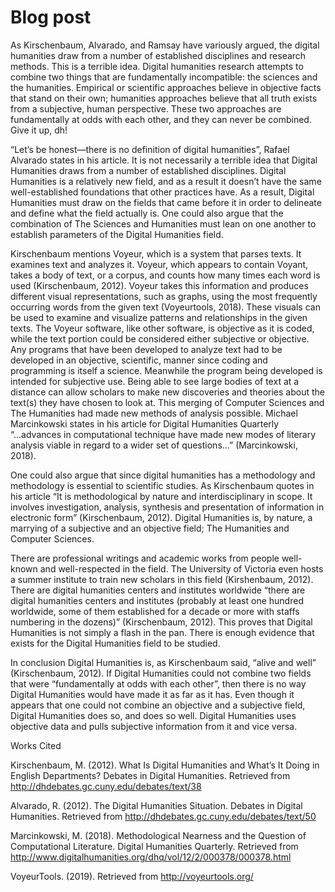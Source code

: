 # Blog post

As Kirschenbaum, Alvarado, and Ramsay have variously argued, the digital humanities draw from a number of established disciplines and research methods. This is a terrible idea. Digital humanities research attempts to combine two things that are fundamentally incompatible: the sciences and the humanities. Empirical or scientific approaches believe in objective facts that stand on their own; humanities approaches believe that all truth exists from a subjective, human perspective. These two approaches are fundamentally at odds with each other, and they can never be combined. Give it up, dh!  

 

“Let’s be honest—there is no definition of digital humanities”, Rafael Alvarado states in his article. It is not necessarily a terrible idea that Digital Humanities draws from a number of established disciplines. Digital Humanities is a relatively new field, and as a result it doesn’t have the same well-established foundations that other practices have. As a result, Digital Humanities must draw on the fields that came before it in order to delineate and define what the field actually is. One could also argue that the combination of The Sciences and Humanities must lean on one another to establish parameters of the Digital Humanities field.  

Kirschenbaum mentions Voyeur, which is a system that parses texts. It examines text and analyzes it. Voyeur, which appears to contain Voyant, takes a body of text, or a corpus, and counts how many times each word is used (Kirschenbaum, 2012). Voyeur takes this information and produces different visual representations, such as graphs, using the most frequently occurring words from the given text (Voyeurtools, 2018). These visuals can be used to examine and visualize patterns and relationships in the given texts. The Voyeur software, like other software, is objective as it is coded, while the text portion could be considered either subjective or objective. Any programs that have been developed to analyze text had to be developed in an objective, scientific, manner since coding and programming is itself a science. Meanwhile the program being developed is intended for subjective use. Being able to see large bodies of text at a distance can allow scholars to make new discoveries and theories about the text(s) they have chosen to look at. This merging of Computer Sciences and The Humanities had made new methods of analysis possible. Michael Marcinkowski states in his article for Digital Humanities Quarterly “...advances in computational technique have made new modes of literary analysis viable in regard to a wider set of questions...” (Marcinkowski, 2018).  

One could also argue that since digital humanities has a methodology and methodology is essential to scientific studies. As Kirschenbaum quotes in his article “It is methodological by nature and interdisciplinary in scope. It involves investigation, analysis, synthesis and presentation of information in electronic form” (Kirschenbaum, 2012). Digital Humanities is, by nature, a marrying of a subjective and an objective field; The Humanities and Computer Sciences.  

There are professional writings and academic works from people well-known and well-respected in the field. The University of Victoria even hosts a summer institute to train new scholars in this field (Kirshenbaum, 2012). There are digital humanities centers and institutes worldwide “there are digital humanities centers and institutes (probably at least one hundred worldwide, some of them established for a decade or more with staffs numbering in the dozens)” (Kirschenbaum, 2012). This proves that Digital Humanities is not simply a flash in the pan. There is enough evidence that exists for the Digital Humanities field to be studied.  

In conclusion Digital Humanities is, as Kirschenbaum said, “alive and well” (Kirschenbaum, 2012). If Digital Humanities could not combine two fields that were “fundamentally at odds with each other”, then there is no way Digital Humanities would have made it as far as it has. Even though it appears that one could not combine an objective and a subjective field, Digital Humanities does so, and does so well. Digital Humanities uses objective data and pulls subjective information from it and vice versa.  

 
 

Works Cited 

Kirschenbaum, M. (2012). What Is Digital Humanities and What’s It Doing in English Departments? Debates in Digital Humanities. Retrieved from http://dhdebates.gc.cuny.edu/debates/text/38 

Alvarado, R. (2012). The Digital Humanities Situation. Debates in Digital Humanities. Retrieved from http://dhdebates.gc.cuny.edu/debates/text/50 

Marcinkowski, M. (2018). Methodological Nearness and the Question of Computational Literature. Digital Humanities Quarterly. Retrieved from http://www.digitalhumanities.org/dhq/vol/12/2/000378/000378.html 

VoyeurTools. (2019). Retrieved from http://voyeurtools.org/ 

